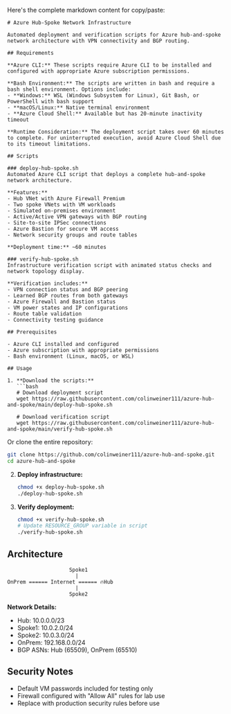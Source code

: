 Here's the complete markdown content for copy/paste:

```
# Azure Hub-Spoke Network Infrastructure

Automated deployment and verification scripts for Azure hub-and-spoke network architecture with VPN connectivity and BGP routing.

## Requirements

**Azure CLI:** These scripts require Azure CLI to be installed and configured with appropriate Azure subscription permissions.

**Bash Environment:** The scripts are written in bash and require a bash shell environment. Options include:
- **Windows:** WSL (Windows Subsystem for Linux), Git Bash, or PowerShell with bash support
- **macOS/Linux:** Native terminal environment
- **Azure Cloud Shell:** Available but has 20-minute inactivity timeout

**Runtime Consideration:** The deployment script takes over 60 minutes to complete. For uninterrupted execution, avoid Azure Cloud Shell due to its timeout limitations.

## Scripts

### deploy-hub-spoke.sh
Automated Azure CLI script that deploys a complete hub-and-spoke network architecture.

**Features:**
- Hub VNet with Azure Firewall Premium
- Two spoke VNets with VM workloads
- Simulated on-premises environment
- Active/Active VPN gateways with BGP routing
- Site-to-site IPSec connections
- Azure Bastion for secure VM access
- Network security groups and route tables

**Deployment time:** ~60 minutes

### verify-hub-spoke.sh
Infrastructure verification script with animated status checks and network topology display.

**Verification includes:**
- VPN connection status and BGP peering
- Learned BGP routes from both gateways
- Azure Firewall and Bastion status
- VM power states and IP configurations
- Route table validation
- Connectivity testing guidance

## Prerequisites

- Azure CLI installed and configured
- Azure subscription with appropriate permissions
- Bash environment (Linux, macOS, or WSL)

## Usage

1. **Download the scripts:**
   ```bash
   # Download deployment script
   wget https://raw.githubusercontent.com/colinweiner111/azure-hub-and-spoke/main/deploy-hub-spoke.sh
   
   # Download verification script  
   wget https://raw.githubusercontent.com/colinweiner111/azure-hub-and-spoke/main/verify-hub-spoke.sh
   ```
   
   Or clone the entire repository:
   ```bash
   git clone https://github.com/colinweiner111/azure-hub-and-spoke.git
   cd azure-hub-and-spoke
   ```

2. **Deploy infrastructure:**
   ```bash
   chmod +x deploy-hub-spoke.sh
   ./deploy-hub-spoke.sh
   ```

3. **Verify deployment:**
   ```bash
   chmod +x verify-hub-spoke.sh
   # Update RESOURCE_GROUP variable in script
   ./verify-hub-spoke.sh
   ```

## Architecture

```
                    Spoke1
                      |
OnPrem ====== Internet ====== 🔥Hub
                      |
                    Spoke2
```

**Network Details:**
- Hub: 10.0.0.0/23
- Spoke1: 10.0.2.0/24
- Spoke2: 10.0.3.0/24
- OnPrem: 192.168.0.0/24
- BGP ASNs: Hub (65509), OnPrem (65510)

## Security Notes

- Default VM passwords included for testing only
- Firewall configured with "Allow All" rules for lab use
- Replace with production security rules before use
```
